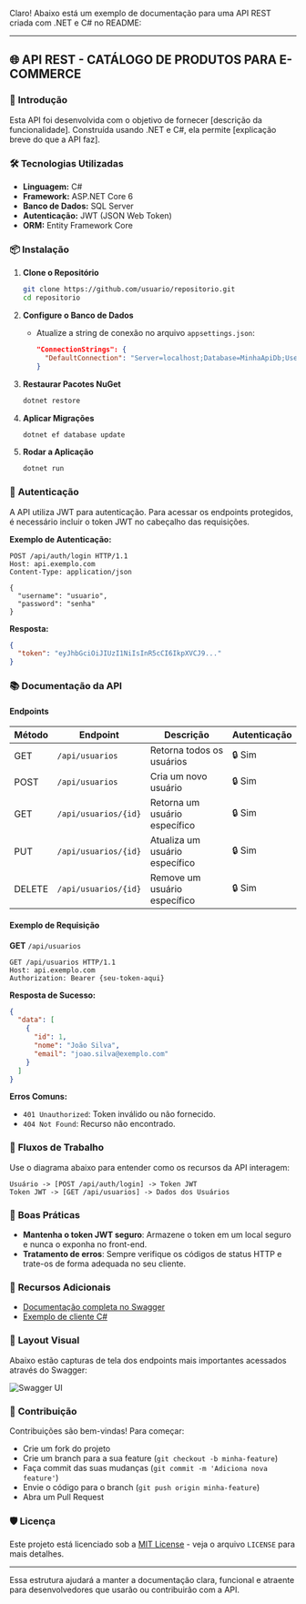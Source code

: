 Claro! Abaixo está um exemplo de documentação para uma API REST criada com .NET e C# no README:

---

## 🌐 **API REST - CATÁLOGO DE PRODUTOS PARA E-COMMERCE**

### 🚀 **Introdução**
Esta API foi desenvolvida com o objetivo de fornecer [descrição da funcionalidade]. Construída usando .NET e C#, ela permite [explicação breve do que a API faz].

### 🛠️ **Tecnologias Utilizadas**
- **Linguagem:** C#
- **Framework:** ASP.NET Core 6
- **Banco de Dados:** SQL Server
- **Autenticação:** JWT (JSON Web Token)
- **ORM:** Entity Framework Core

### 📦 **Instalação**

1. **Clone o Repositório**
   ```bash
   git clone https://github.com/usuario/repositorio.git
   cd repositorio
   ```

2. **Configure o Banco de Dados**
   - Atualize a string de conexão no arquivo `appsettings.json`:
     ```json
     "ConnectionStrings": {
       "DefaultConnection": "Server=localhost;Database=MinhaApiDb;User Id=usuario;Password=senha;"
     }
     ```

3. **Restaurar Pacotes NuGet**
   ```bash
   dotnet restore
   ```

4. **Aplicar Migrações**
   ```bash
   dotnet ef database update
   ```

5. **Rodar a Aplicação**
   ```bash
   dotnet run
   ```

### 🔑 **Autenticação**
A API utiliza JWT para autenticação. Para acessar os endpoints protegidos, é necessário incluir o token JWT no cabeçalho das requisições.

**Exemplo de Autenticação:**
```http
POST /api/auth/login HTTP/1.1
Host: api.exemplo.com
Content-Type: application/json

{
  "username": "usuario",
  "password": "senha"
}
```

**Resposta:**
```json
{
  "token": "eyJhbGciOiJIUzI1NiIsInR5cCI6IkpXVCJ9..."
}
```

### 📚 **Documentação da API**

#### **Endpoints**

| Método | Endpoint                | Descrição                       | Autenticação |
|--------|-------------------------|---------------------------------|--------------|
| GET    | `/api/usuarios`          | Retorna todos os usuários       | 🔒 Sim       |
| POST   | `/api/usuarios`          | Cria um novo usuário            | 🔒 Sim       |
| GET    | `/api/usuarios/{id}`     | Retorna um usuário específico   | 🔒 Sim       |
| PUT    | `/api/usuarios/{id}`     | Atualiza um usuário específico  | 🔒 Sim       |
| DELETE | `/api/usuarios/{id}`     | Remove um usuário específico    | 🔒 Sim       |

#### **Exemplo de Requisição**

**GET** `/api/usuarios`

```http
GET /api/usuarios HTTP/1.1
Host: api.exemplo.com
Authorization: Bearer {seu-token-aqui}
```

**Resposta de Sucesso:**
```json
{
  "data": [
    {
      "id": 1,
      "nome": "João Silva",
      "email": "joao.silva@exemplo.com"
    }
  ]
}
```

**Erros Comuns:**
- `401 Unauthorized`: Token inválido ou não fornecido.
- `404 Not Found`: Recurso não encontrado.

### 🔄 **Fluxos de Trabalho**
Use o diagrama abaixo para entender como os recursos da API interagem:

```plaintext
Usuário -> [POST /api/auth/login] -> Token JWT
Token JWT -> [GET /api/usuarios] -> Dados dos Usuários
```

### 📝 **Boas Práticas**
- **Mantenha o token JWT seguro**: Armazene o token em um local seguro e nunca o exponha no front-end.
- **Tratamento de erros**: Sempre verifique os códigos de status HTTP e trate-os de forma adequada no seu cliente.

### 🧩 **Recursos Adicionais**
- [Documentação completa no Swagger](https://api.exemplo.com/swagger)
- [Exemplo de cliente C#](https://github.com/usuario/api-cliente)

### 🎨 **Layout Visual**
Abaixo estão capturas de tela dos endpoints mais importantes acessados através do Swagger:

![Swagger UI](https://link-para-imagem.com/swagger.png)

### 🤝 **Contribuição**
Contribuições são bem-vindas! Para começar:
- Crie um fork do projeto
- Crie um branch para a sua feature (`git checkout -b minha-feature`)
- Faça commit das suas mudanças (`git commit -m 'Adiciona nova feature'`)
- Envie o código para o branch (`git push origin minha-feature`)
- Abra um Pull Request

### 🛡️ **Licença**
Este projeto está licenciado sob a [MIT License](https://opensource.org/licenses/MIT) - veja o arquivo `LICENSE` para mais detalhes.

---

Essa estrutura ajudará a manter a documentação clara, funcional e atraente para desenvolvedores que usarão ou contribuirão com a API.
